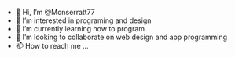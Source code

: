 - 👋 Hi, I’m @Monserratt77
- 👀 I’m interested in programing and design
- 🌱 I’m currently learning how to program
- 💞️ I’m looking to collaborate on web design and app programming
- 📫 How to reach me ...
<!---
Monserratt77/Monserratt77 is a ✨ special ✨ repository because its `README.md` (this file) appears on your GitHub profile.
You can click the Preview link to take a look at your changes.
--->
